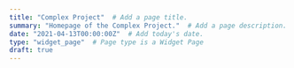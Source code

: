 ```yaml
---
title: "Complex Project"  # Add a page title.
summary: "Homepage of the Complex Project."  # Add a page description.
date: "2021-04-13T00:00:00Z"  # Add today's date.
type: "widget_page"  # Page type is a Widget Page
draft: true
---
```


